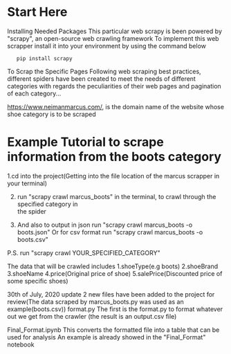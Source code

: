 # Start Here

Installing Needed Packages
This particular web scrapy is been powered by "scrapy", an open-source web crawling framework
To implement this web scrapper install it into your environment by using the command below

       pip install scrapy

To Scrap the Specific Pages
Following web scraping best practices, different spiders have been created to meet the needs of different categories with regards the peculiarities of their web pages and pagination of each category...

https://www.neimanmarcus.com/, is the domain name of the website whose shoe category is to be scraped


# Example Tutorial to scrape information from the boots category
1.cd into the project(Getting into the file location of the marcus scrapper in your terminal)

2. run "scrapy crawl marcus_boots" in the terminal, to crawl through the specified category in  
   the spider

3. And also to output in json
   run "scrapy crawl marcus_boots -o boots.json"
   Or for csv format
   run "scrapy crawl marcus_boots -o boots.csv"

P.S.
run "scrapy crawl YOUR_SPECIFIED_CATEGORY"

The data that will be crawled includes
1.shoeType(e.g boots)
2.shoeBrand
3.shoeName
4.price(Original price of shoe)
5.salePrice(Discounted price of some specific shoes)

30th of July, 2020 update
2 new files have been added to the project for review(The data scraped by marcus_boots.py was used as an example(boots.csv))
format.py
The first is the format.py to format whatever out we get from the crawler
(the result is an output.csv file)

Final_Format.ipynb
This converts the formatted file into a table that can be used for analysis
An example is already showed in the "Final_Format" notebook
